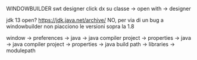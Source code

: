WINDOWBUILDER 
swt designer
click dx su classe -> open with -> designer

jdk 13 open?	https://jdk.java.net/archive/
NO, per via di un bug a windowbuilder non piacciono le versioni sopra la 1.8

window -> preferences -> java -> java compiler
project -> properties -> java -> java compiler
project -> properties -> java build path -> libraries -> modulepath